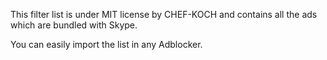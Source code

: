 This filter list is under MIT license by CHEF-KOCH and contains all the ads which are bundled with Skype. <br />

You can easily import the list in any Adblocker. 